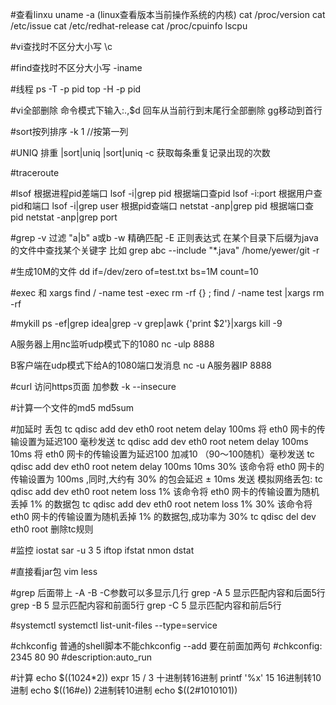 #查看linxu
uname -a (linux查看版本当前操作系统的内核)
cat /proc/version
cat /etc/issue cat /etc/redhat-release
cat /proc/cpuinfo lscpu 

#vi查找时不区分大小写
\c

#find查找时不区分大小写
-iname 

#线程
ps -T -p pid
top -H -p pid

#vi全部删除
命令模式下输入:.,$d  回车从当前行到末尾行全部删除
gg移动到首行

#sort按列排序
-k 1 //按第一列

#UNIQ 排重
|sort|uniq 
|sort|uniq -c 获取每条重复记录出现的次数

#traceroute

#lsof
根据进程pid差端口 lsof -i|grep pid
根据端口查pid     lsof -i:port
根据用户查pid和端口 lsof -i|grep user
根据pid查端口       netstat -anp|grep pid
根据端口查pid       netstat -anp|grep port

#grep
-v 过滤
"a\|b" a或b
-w 精确匹配
-E 正则表达式
在某个目录下后缀为java的文件中查找某个关键字
比如 grep abc --include "*.java" /home/yewer/git  -r


#生成10M的文件
dd if=/dev/zero of=test.txt bs=1M count=10

#exec 和 xargs
find / -name test -exec rm -rf {} \;
find / -name test |xargs rm -rf

#mykill
ps -ef|grep idea|grep -v grep|awk {'print $2'}|xargs kill -9

A服务器上用nc监听udp模式下的1080
nc -ulp 8888

B客户端在udp模式下给A的1080端口发消息
nc -u A服务器IP 8888

#curl 访问https页面
加参数 -k --insecure

#计算一个文件的md5
md5sum

#加延时 丢包
tc qdisc add dev eth0 root netem delay 100ms
将 eth0 网卡的传输设置为延迟100 毫秒发送
tc qdisc add dev eth0 root netem delay 100ms 10ms
将 eth0 网卡的传输设置为延迟100 加减10 （90～100随机）毫秒发送
tc qdisc add dev eth0 root netem delay 100ms 10ms 30%
该命令将 eth0 网卡的传输设置为 100ms ,同时,大约有 30% 的包会延迟 ± 10ms 发送
模拟网络丢包:
tc qdisc add dev eth0 root netem loss 1%
该命令将 eth0 网卡的传输设置为随机丢掉 1% 的数据包
tc qdisc add dev eth0 root netem loss 1% 30%
该命令将 eth0 网卡的传输设置为随机丢掉 1% 的数据包,成功率为 30%
tc qdisc del dev eth0 root
删除tc规则


#监控
iostat
sar -u 3 5 
iftop
ifstat
nmon
dstat

#直接看jar包
vim
less

#grep 后面带上 -A -B -C参数可以多显示几行
grep -A 5 显示匹配内容和后面5行
grep -B 5 显示匹配内容和前面5行
grep -C 5 显示匹配内容和前后5行

#systemctl
systemctl list-unit-files --type=service

#chkconfig
普通的shell脚本不能chkconfig --add
要在前面加两句
#chkconfig: 2345 80 90
#description:auto_run


#计算
echo $((1024*2))
expr 15  / 3
十进制转16进制 printf '%x' 15
16进制转10进制 echo $((16#e))
2进制转10进制 echo $((2#1010101))


